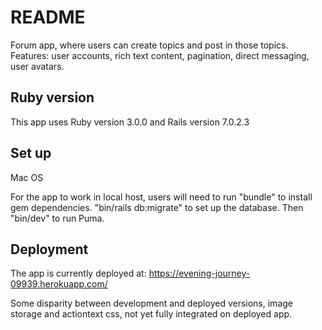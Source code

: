 # README

Forum app, where users can create topics and post in those topics. Features: user accounts, rich text content, pagination, direct messaging, user avatars.

## Ruby version

This app uses Ruby version 3.0.0 and Rails version 7.0.2.3

## Set up

Mac OS

For the app to work in local host, users will need to run "bundle" to install gem dependencies. "bin/rails db:migrate" to set up the database. Then "bin/dev" to run Puma.

## Deployment

The app is currently deployed at: <a href="https://evening-journey-09939.herokuapp.com/">https://evening-journey-09939.herokuapp.com/</a>

Some disparity between development and deployed versions, image storage and actiontext css, not yet fully integrated on deployed app.
